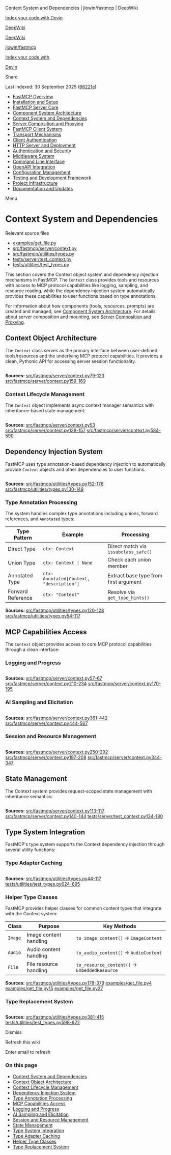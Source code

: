 Context System and Dependencies | jlowin/fastmcp | DeepWiki

[Index your code with Devin](private-repo.md)

[DeepWiki](https://deepwiki.com)

[DeepWiki](.md)

[jlowin/fastmcp](https://github.com/jlowin/fastmcp "Open repository")

[Index your code with](private-repo.md)

[Devin](private-repo.md)

Share

Last indexed: 30 September 2025 ([66221e](https://github.com/jlowin/fastmcp/commits/66221ed3))

- [FastMCP Overview](jlowin/fastmcp/1-fastmcp-overview.md)
- [Installation and Setup](jlowin/fastmcp/1.1-installation-and-setup.md)
- [FastMCP Server Core](jlowin/fastmcp/2-fastmcp-server-core.md)
- [Component System Architecture](jlowin/fastmcp/2.1-component-system-architecture.md)
- [Context System and Dependencies](jlowin/fastmcp/2.2-context-system-and-dependencies.md)
- [Server Composition and Proxying](jlowin/fastmcp/2.3-server-composition-and-proxying.md)
- [FastMCP Client System](jlowin/fastmcp/3-fastmcp-client-system.md)
- [Transport Mechanisms](jlowin/fastmcp/3.1-transport-mechanisms.md)
- [Client Authentication](jlowin/fastmcp/3.2-client-authentication.md)
- [HTTP Server and Deployment](jlowin/fastmcp/4-http-server-and-deployment.md)
- [Authentication and Security](jlowin/fastmcp/4.1-authentication-and-security.md)
- [Middleware System](jlowin/fastmcp/4.2-middleware-system.md)
- [Command Line Interface](jlowin/fastmcp/5-command-line-interface.md)
- [OpenAPI Integration](jlowin/fastmcp/6-openapi-integration.md)
- [Configuration Management](jlowin/fastmcp/7-configuration-management.md)
- [Testing and Development Framework](jlowin/fastmcp/8-testing-and-development-framework.md)
- [Project Infrastructure](jlowin/fastmcp/9-project-infrastructure.md)
- [Documentation and Updates](jlowin/fastmcp/10-documentation-and-updates.md)

Menu

# Context System and Dependencies

Relevant source files

- [examples/get\_file.py](https://github.com/jlowin/fastmcp/blob/66221ed3/examples/get_file.py)
- [src/fastmcp/server/context.py](https://github.com/jlowin/fastmcp/blob/66221ed3/src/fastmcp/server/context.py)
- [src/fastmcp/utilities/types.py](https://github.com/jlowin/fastmcp/blob/66221ed3/src/fastmcp/utilities/types.py)
- [tests/server/test\_context.py](https://github.com/jlowin/fastmcp/blob/66221ed3/tests/server/test_context.py)
- [tests/utilities/test\_types.py](https://github.com/jlowin/fastmcp/blob/66221ed3/tests/utilities/test_types.py)

This section covers the Context object system and dependency injection mechanisms in FastMCP. The `Context` class provides tools and resources with access to MCP protocol capabilities like logging, sampling, and resource reading, while the dependency injection system automatically provides these capabilities to user functions based on type annotations.

For information about how components (tools, resources, prompts) are created and managed, see [Component System Architecture](jlowin/fastmcp/2.1-component-system-architecture.md). For details about server composition and mounting, see [Server Composition and Proxying](jlowin/fastmcp/2.3-server-composition-and-proxying.md).

## Context Object Architecture

The `Context` class serves as the primary interface between user-defined tools/resources and the underlying MCP protocol capabilities. It provides a clean, Pythonic API for accessing server session functionality.

```
```

**Sources:** [src/fastmcp/server/context.py79-123](https://github.com/jlowin/fastmcp/blob/66221ed3/src/fastmcp/server/context.py#L79-L123) [src/fastmcp/server/context.py159-169](https://github.com/jlowin/fastmcp/blob/66221ed3/src/fastmcp/server/context.py#L159-L169)

### Context Lifecycle Management

The `Context` object implements async context manager semantics with inheritance-based state management:

```
```

**Sources:** [src/fastmcp/server/context.py53](https://github.com/jlowin/fastmcp/blob/66221ed3/src/fastmcp/server/context.py#L53-L53) [src/fastmcp/server/context.py138-157](https://github.com/jlowin/fastmcp/blob/66221ed3/src/fastmcp/server/context.py#L138-L157) [src/fastmcp/server/context.py584-590](https://github.com/jlowin/fastmcp/blob/66221ed3/src/fastmcp/server/context.py#L584-L590)

## Dependency Injection System

FastMCP uses type annotation-based dependency injection to automatically provide `Context` objects and other dependencies to user functions.

```
```

**Sources:** [src/fastmcp/utilities/types.py152-176](https://github.com/jlowin/fastmcp/blob/66221ed3/src/fastmcp/utilities/types.py#L152-L176) [src/fastmcp/utilities/types.py130-149](https://github.com/jlowin/fastmcp/blob/66221ed3/src/fastmcp/utilities/types.py#L130-L149)

### Type Annotation Processing

The system handles complex type annotations including unions, forward references, and `Annotated` types:

| Type Pattern      | Example                                  | Processing                            |
| ----------------- | ---------------------------------------- | ------------------------------------- |
| Direct Type       | `ctx: Context`                           | Direct match via `issubclass_safe()`  |
| Union Type        | `ctx: Context \| None`                   | Check each union member               |
| Annotated Type    | `ctx: Annotated[Context, "description"]` | Extract base type from first argument |
| Forward Reference | `ctx: "Context"`                         | Resolve via `get_type_hints()`        |

**Sources:** [src/fastmcp/utilities/types.py120-128](https://github.com/jlowin/fastmcp/blob/66221ed3/src/fastmcp/utilities/types.py#L120-L128) [src/fastmcp/utilities/types.py54-117](https://github.com/jlowin/fastmcp/blob/66221ed3/src/fastmcp/utilities/types.py#L54-L117)

## MCP Capabilities Access

The `Context` object provides access to core MCP protocol capabilities through a clean interface:

### Logging and Progress

```
```

**Sources:** [src/fastmcp/server/context.py57-67](https://github.com/jlowin/fastmcp/blob/66221ed3/src/fastmcp/server/context.py#L57-L67) [src/fastmcp/server/context.py210-234](https://github.com/jlowin/fastmcp/blob/66221ed3/src/fastmcp/server/context.py#L210-L234) [src/fastmcp/server/context.py170-195](https://github.com/jlowin/fastmcp/blob/66221ed3/src/fastmcp/server/context.py#L170-L195)

### AI Sampling and Elicitation

```
```

**Sources:** [src/fastmcp/server/context.py361-442](https://github.com/jlowin/fastmcp/blob/66221ed3/src/fastmcp/server/context.py#L361-L442) [src/fastmcp/server/context.py444-567](https://github.com/jlowin/fastmcp/blob/66221ed3/src/fastmcp/server/context.py#L444-L567)

### Session and Resource Management

```
```

**Sources:** [src/fastmcp/server/context.py250-292](https://github.com/jlowin/fastmcp/blob/66221ed3/src/fastmcp/server/context.py#L250-L292) [src/fastmcp/server/context.py197-208](https://github.com/jlowin/fastmcp/blob/66221ed3/src/fastmcp/server/context.py#L197-L208) [src/fastmcp/server/context.py344-347](https://github.com/jlowin/fastmcp/blob/66221ed3/src/fastmcp/server/context.py#L344-L347)

## State Management

The Context system provides request-scoped state management with inheritance semantics:

```
```

**Sources:** [src/fastmcp/server/context.py113-117](https://github.com/jlowin/fastmcp/blob/66221ed3/src/fastmcp/server/context.py#L113-L117) [src/fastmcp/server/context.py140-144](https://github.com/jlowin/fastmcp/blob/66221ed3/src/fastmcp/server/context.py#L140-L144) [tests/server/test\_context.py134-180](https://github.com/jlowin/fastmcp/blob/66221ed3/tests/server/test_context.py#L134-L180)

## Type System Integration

FastMCP's type system supports the Context dependency injection through several utility functions:

### Type Adapter Caching

```
```

**Sources:** [src/fastmcp/utilities/types.py44-117](https://github.com/jlowin/fastmcp/blob/66221ed3/src/fastmcp/utilities/types.py#L44-L117) [tests/utilities/test\_types.py624-695](https://github.com/jlowin/fastmcp/blob/66221ed3/tests/utilities/test_types.py#L624-L695)

### Helper Type Classes

FastMCP provides helper classes for common content types that integrate with the Context system:

| Class   | Purpose                | Key Methods                                  |
| ------- | ---------------------- | -------------------------------------------- |
| `Image` | Image content handling | `to_image_content()` → `ImageContent`        |
| `Audio` | Audio content handling | `to_audio_content()` → `AudioContent`        |
| `File`  | File resource handling | `to_resource_content()` → `EmbeddedResource` |

**Sources:** [src/fastmcp/utilities/types.py178-379](https://github.com/jlowin/fastmcp/blob/66221ed3/src/fastmcp/utilities/types.py#L178-L379) [examples/get\_file.py4](https://github.com/jlowin/fastmcp/blob/66221ed3/examples/get_file.py#L4-L4) [examples/get\_file.py15](https://github.com/jlowin/fastmcp/blob/66221ed3/examples/get_file.py#L15-L15) [examples/get\_file.py27](https://github.com/jlowin/fastmcp/blob/66221ed3/examples/get_file.py#L27-L27)

### Type Replacement System

```
```

**Sources:** [src/fastmcp/utilities/types.py381-415](https://github.com/jlowin/fastmcp/blob/66221ed3/src/fastmcp/utilities/types.py#L381-L415) [tests/utilities/test\_types.py598-622](https://github.com/jlowin/fastmcp/blob/66221ed3/tests/utilities/test_types.py#L598-L622)

Dismiss

Refresh this wiki

Enter email to refresh

### On this page

- [Context System and Dependencies](#context-system-and-dependencies.md)
- [Context Object Architecture](#context-object-architecture.md)
- [Context Lifecycle Management](#context-lifecycle-management.md)
- [Dependency Injection System](#dependency-injection-system.md)
- [Type Annotation Processing](#type-annotation-processing.md)
- [MCP Capabilities Access](#mcp-capabilities-access.md)
- [Logging and Progress](#logging-and-progress.md)
- [AI Sampling and Elicitation](#ai-sampling-and-elicitation.md)
- [Session and Resource Management](#session-and-resource-management.md)
- [State Management](#state-management.md)
- [Type System Integration](#type-system-integration.md)
- [Type Adapter Caching](#type-adapter-caching.md)
- [Helper Type Classes](#helper-type-classes.md)
- [Type Replacement System](#type-replacement-system.md)
